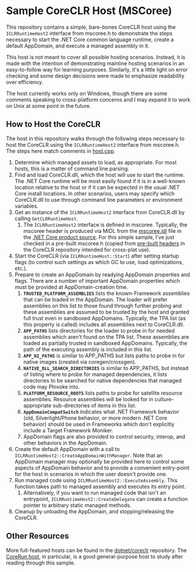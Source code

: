 Sample CoreCLR Host (MSCoree)
=============================

This repository contains a simple, bare-bones CoreCLR host using the `ICLRRuntimeHost2` interface from mscoree.h to demonstrate the steps necessary to start the .NET Core common language runtime, create a default AppDomain, and execute a managed assembly in it.

This host is not meant to cover all possible hosting scenarios. Instead, it is made with the intention of demonstrating mainline hosting scenarios in an easy-to-follow way for learning purposes. Similarly, it's a little light on error checking and some design decisions were made to emphasize readability over efficiency.

The host currently works only on Windows, though there are some comments speaking to cross-platform concerns and I may expand it to work on Unix at some point in the future. 

How to Host the CoreCLR
-----------------------

The host in this repository walks through the following steps necessary to host the CoreCLR using the `ICLRRuntimeHost2` interface from mscoree.h. The steps here match comments in [host.cpp](host.cpp).

1. Determine which managed assets to load, as appropriate. For most hosts, this is a matter of command line parsing.
2. Find and load CoreCLR.dll, which the host will use to start the runtime. The .NET Core runtime will be most easily found if it is in a well-known location relative to the host or if it can be expected in the usual .NET Core install locations. In other scenarios, users may specify which CoreCLR.dll to use through command line parameters or environment variables.
3. Get an instance of the `ICLRRuntimeHost2` interface from CoreCLR.dll by calling `GetCLRRuntimeHost`.
	1. The `ICLRRuntimeHost2` interface is defined in mscoree. Typically, the mscoree header is produced via MIDL from the [mscoree.idl](https://github.com/dotnet/coreclr/blob/master/src/inc/MSCOREE.IDL) file in the [.NET Core product source](https://github.com/dotnet/coreclr/). For this simple sample, I've just checked in a pre-built mscoree.h (copied from [pre-built headers](https://github.com/dotnet/coreclr/tree/master/src/pal/prebuilt/inc) in the CoreCLR repository intended for cross-plat use).
4. Start the CoreCLR (via `ICLRRuntimeHost::Start`) after setting startup flags (to control such settings as which GC to use, load optimizations, etc.).
5.  Prepare to create an AppDomain by readying AppDomain properties and flags. There are a number of important AppDomain properties which must be provided at AppDomain-creation time.
	1. **`TRUSTED_PLATFORM_ASSEMBLIES`** lists the known-Framework assemblies that can be loaded in the AppDomain. The loader will prefer assemblies on this list to those found through further probing and these assemblies are assumed to be trusted by the host and granted full trust even in sandboxed AppDomains. Typically, the TPA list (as this property is called) includes all assemblies next to CoreCLR.dll.
	2. **`APP_PATHS`** lists directories for the loader to probe in for needed assemblies which aren't found on the TPA list. These assemblies are loaded as partially trusted in sandboxed AppDomains. Typically, the path of the executing assembly is included in this list.
	3. **`APP_NI_PATHS`** is similar to APP_PATHS but lists paths to probe in for native images (created via coregen/crossgen).
	4. **`NATIVE_DLL_SEARCH_DIRECTORIES`** is similar to APP_PATHS, but instead of listing where to probe for managed dependencies, it lists directories to be searched for native dependencies that managed code may PInvoke into.
	5. **`PLATFORM_RESOURCE_ROOTS`** lists paths to probe for satellite resource assemblies. Resource assemblies will be looked for in culture-appropriate sub-directories of items in this list.
	6. **`AppDomainCompatSwitch`** indicates what .NET Framework behavior (old, Silverlight/Phone behavior, or more modern .NET Core behavior) should be used in Frameworks which don't explicitly include a Target Framework Moniker. 
	7.  AppDomain flags are also provided to control security, interop, and other behaviors in the AppDomain. 
6. Create the default AppDomain with a call to `ICLRRuntimeHost2::CreateAppDomainWithManager`. Note that an AppDomain manager may optionally be provided here to control some aspects of AppDomain behavior and to provide a convenient entry-point for the host in scenarios in which the user doesn't provide one.
7. Run managed code using `ICLRRuntimeHost2::ExecuteAssembly`. This function takes path to managed assembly and executes its entry point.
	1. Alternatively, if you want to run managed code that isn't an entrypoint, `ICLRRuntimeHost2::CreateDelegate` can create a function pointer to arbitrary static managed methods.
8. Cleanup by unloading the AppDomain, and stopping/releasing the CoreCLR.

Other Resources
---------------

More full-featured hosts can be found in the [dotnet/coreclr](https://github.com/dotnet/coreclr/tree/master/src/coreclr/hosts) repository. The [CoreRun host](https://github.com/dotnet/coreclr/tree/master/src/coreclr/hosts/corerun), in particular, is a good general-purpose host to study after reading through this sample.
